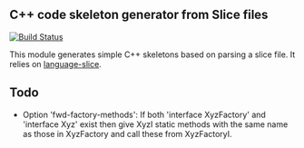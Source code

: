 ## C++ code skeleton generator from Slice files

[![Build Status](https://travis-ci.org/paulkoerbitz/slice-cpp-gen.png)](https://travis-ci.org/paulkoerbitz/slice-cpp-gen)

This module generates simple C++ skeletons based on parsing a slice file.
It relies on [language-slice](https://github.com/paulkoerbitz/language-slice).

## Todo
- Option 'fwd-factory-methods': If both 'interface XyzFactory' and 'interface Xyz'
  exist then give XyzI static methods with the same name as those in XyzFactory
  and call these from XyzFactoryI.